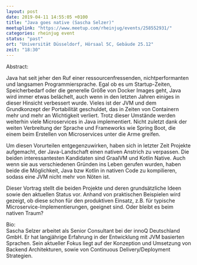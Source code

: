 ```yaml
---
layout: post
date: 2019-04-11 14:55:05 +0100
title: "Java goes native (Sascha Selzer)"
meetuplink: "https://www.meetup.com/rheinjug/events/258552931/"
categories: rheinjug event
status: "past"
ort: "Universität Düsseldorf, Hörsaal 5C, Gebäude 25.12"
zeit: "18:30"
---
```

<p>Abstract:</p> <p>Java hat seit jeher den Ruf einer ressourcenfressenden, nichtperformanten und langsamen Programmiersprache. Egal ob es um Startup-Zeiten, Speicherbedarf oder die generelle Größe von Docker Images geht, Java wird immer etwas belächelt, auch wenn in den letzten Jahren einiges in dieser Hinsicht verbessert wurde. Vieles ist der JVM und dem Grundkonzept der Portabilität geschuldet, das in Zeiten von Containern mehr und mehr an Wichtigkeit verliert. Trotz dieser Umstände werden weiterhin viele Microservices in Java implementiert. Nicht zuletzt dank der weiten Verbreitung der Sprache und Frameworks wie Spring Boot, die einem beim Erstellen von Microservices unter die Arme greifen.</p> <p>Um diesen Vorurteilen entgegenzuwirken, haben sich in letzter Zeit Projekte aufgemacht, der Java-Landschaft einen nativen Anstrich zu verpassen. Die beiden interessantesten Kandidaten sind GraalVM und Kotlin Native. Auch wenn sie aus verschiedenen Gründen ins Leben gerufen wurden, haben beide die Möglichkeit, Java bzw Kotlin in nativen Code zu kompilieren, sodass eine JVM nicht mehr von Nöten ist.</p> <p>Dieser Vortrag stellt die beiden Projekte und deren grundsätzliche Ideen sowie den aktuellen Status vor. Anhand von praktischen Beispielen wird gezeigt, ob diese schon für den produktiven Einsatz, z.B. für typische Microservice-Implementierungen, geeignet sind. Oder bleibt es beim nativen Traum?</p> <p>Bio:<br/>Sascha Selzer arbeitet als Senior Consultant bei der innoQ Deutschland GmbH. Er hat langjährige Erfahrung in der Entwicklung mit JVM basierten Sprachen. Sein aktueller Fokus liegt auf der Konzeption und Umsetzung von Backend Architekturen, sowie von Continuous Delivery/Deployment Strategien.</p> 

